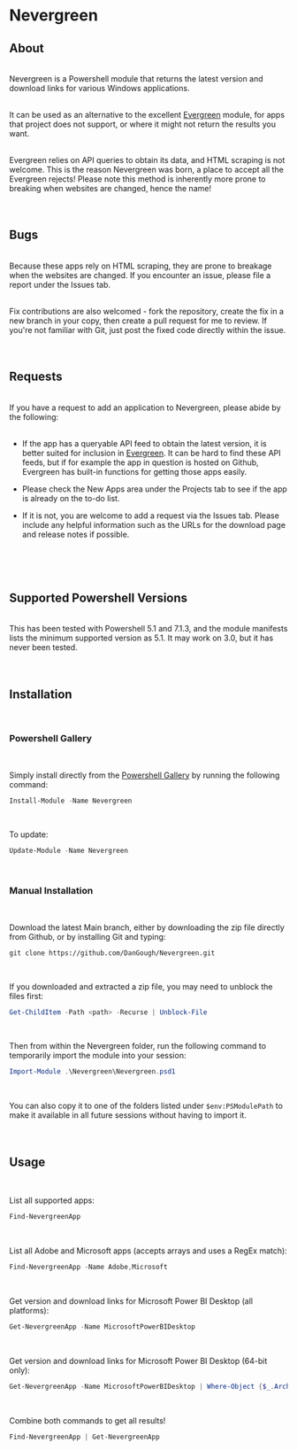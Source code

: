 # Nevergreen

## About
<br>
Nevergreen is a Powershell module that returns the latest version and download links for various Windows applications.
<br>
<br>

It can be used as an alternative to the excellent [Evergreen](https://github.com/aaronparker/Evergreen) module, for apps that project does not support, or where it might not return the results you want.
<br>
<br>

Evergreen relies on API queries to obtain its data, and HTML scraping is not welcome. This is the reason Nevergreen was born, a place to accept all the Evergreen rejects! Please note this method is inherently more prone to breaking when websites are changed, hence the name!
<br>
<br>
<br>

## Bugs
<br>
Because these apps rely on HTML scraping, they are prone to breakage when the websites are changed. If you encounter an issue, please file a report under the Issues tab.
<br>
<br>

Fix contributions are also welcomed - fork the repository, create the fix in a new branch in your copy, then create a pull request for me to review. If you're not familiar with Git, just post the fixed code directly within the issue.
<br>
<br>
<br>

## Requests
<br>
If you have a request to add an application to Nevergreen, please abide by the following:
<br>
<br>

- If the app has a queryable API feed to obtain the latest version, it is better suited for inclusion in [Evergreen](https://github.com/aaronparker/Evergreen). It can be hard to find these API feeds, but if for example the app in question is hosted on Github, Evergreen has built-in functions for getting those apps easily.

- Please check the New Apps area under the Projects tab to see if the app is already on the to-do list.

- If it is not, you are welcome to add a request via the Issues tab. Please include any helpful information such as the URLs for the download page and release notes if possible.
<br>
<br>
<br>

## Supported Powershell Versions
<br>
This has been tested with Powershell 5.1 and 7.1.3, and the module manifests lists the minimum supported version as 5.1. It may work on 3.0, but it has never been tested.
<br>
<br>
<br>

## Installation
<br>

### Powershell Gallery
<br>

Simply install directly from the [Powershell Gallery](https://www.powershellgallery.com/packages/Nevergreen) by running the following command:
<br>

```powershell
Install-Module -Name Nevergreen
```
<br>

To update:
```powershell
Update-Module -Name Nevergreen
```
<br>

### Manual Installation
<br>

Download the latest Main branch, either by downloading the zip file directly from Github, or by installing Git and typing:
<br>

```
git clone https://github.com/DanGough/Nevergreen.git
```
<br>

If you downloaded and extracted a zip file, you may need to unblock the files first:
```powershell
Get-ChildItem -Path <path> -Recurse | Unblock-File
```
<br>

Then from within the Nevergreen folder, run the following command to temporarily import the module into your session:

```powershell
Import-Module .\Nevergreen\Nevergreen.psd1
```
<br>

You can also copy it to one of the folders listed under `$env:PSModulePath` to make it available in all future sessions without having to import it.
<br>
<br>
<br>

## Usage
<br>

List all supported apps:
```powershell
Find-NevergreenApp
```
<br>

List all Adobe and Microsoft apps (accepts arrays and uses a RegEx match):
```powershell
Find-NevergreenApp -Name Adobe,Microsoft
```
<br>

Get version and download links for Microsoft Power BI Desktop (all platforms):
```powershell
Get-NevergreenApp -Name MicrosoftPowerBIDesktop
```
<br>

Get version and download links for Microsoft Power BI Desktop (64-bit only):
```powershell
Get-NevergreenApp -Name MicrosoftPowerBIDesktop | Where-Object {$_.Architecture -eq 'x64'}
```
<br>

Combine both commands to get all results!
```powershell
Find-NevergreenApp | Get-NevergreenApp
```
<br>
